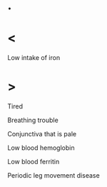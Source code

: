 # .

# <

Low intake of iron

# >

Tired

Breathing trouble

Conjunctiva that is pale

Low blood hemoglobin

Low blood ferritin

Periodic leg movement disease

